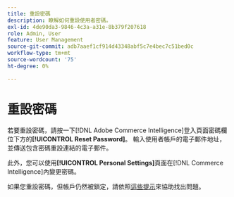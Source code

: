 ```yaml
---
title: 重設密碼
description: 瞭解如何重設使用者密碼。
exl-id: 4de90da3-9846-4c3a-a31e-8b379f207618
role: Admin, User
feature: User Management
source-git-commit: adb7aaef1cf914d43348abf5c7e4bec7c51bed0c
workflow-type: tm+mt
source-wordcount: '75'
ht-degree: 0%

---
```


# 重設密碼

若要重設密碼，請按一下[!DNL Adobe Commerce Intelligence]登入頁面密碼欄位下方的&#x200B;**[!UICONTROL Reset Password]**。 輸入使用者帳戶的電子郵件地址，並傳送包含密碼重設連結的電子郵件。

此外，您可以使用&#x200B;**[!UICONTROL Personal Settings]**&#x200B;頁面在[!DNL Commerce Intelligence]內變更密碼。

如果您重設密碼，但帳戶仍然被鎖定，請依照[這些提示](https://experienceleague.adobe.com/docs/commerce-knowledge-base/kb/troubleshooting/miscellaneous/troubleshooting-mbi-account-lockout.html)來協助找出問題。
